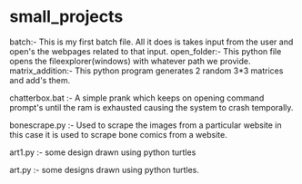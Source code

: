 # small_projects
batch:- This is my first batch file. All it does is takes input from the user and open's the webpages related to that input.
open_folder:- This python file opens the fileexplorer(windows) with whatever path we provide.                                              
matrix_addition:- This python program generates 2 random 3*3 matrices and add's them.

chatterbox.bat :- A simple prank which keeps on opening command prompt's until the ram is exhausted causing the system to crash temporally. 

bonescrape.py :- Used to scrape the images from a particular website in this case it is used to scrape bone comics from a website.

art1.py :- some design drawn using python turtles

art.py :- some designs drawn using python turtles.

   
